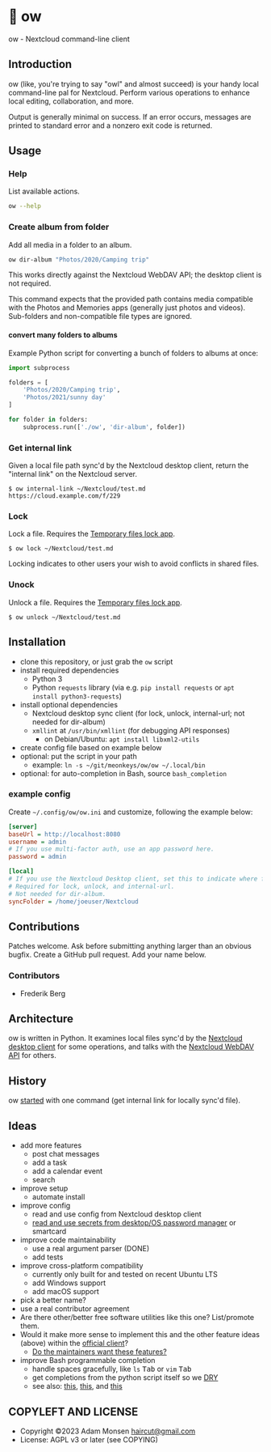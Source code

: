 # 🦉 ow

ow - Nextcloud command-line client

## Introduction

ow (like, you're trying to say "owl" and almost succeed) is your handy local command-line pal for Nextcloud. Perform various operations to enhance local editing, collaboration, and more.

Output is generally minimal on success. If an error occurs, messages are printed to standard error and a nonzero exit code is returned.

## Usage

### Help

List available actions.

```bash
ow --help
```

### Create album from folder

Add all media in a folder to an album. 

```bash
ow dir-album "Photos/2020/Camping trip"
```

This works directly against the Nextcloud WebDAV API; the desktop client is not required.

This command expects that the provided path contains media compatible with the Photos and Memories apps (generally just photos and videos). Sub-folders and non-compatible file types are ignored.

#### convert many folders to albums

Example Python script for converting a bunch of folders to albums at once:

```python
import subprocess

folders = [
    'Photos/2020/Camping trip',
    'Photos/2021/sunny day'
]

for folder in folders:
    subprocess.run(['./ow', 'dir-album', folder])
```

### Get internal link

Given a local file path sync'd by the Nextcloud desktop client, return the "internal link" on the Nextcloud server.

```
$ ow internal-link ~/Nextcloud/test.md
https://cloud.example.com/f/229
```

### Lock

Lock a file. Requires the [Temporary files lock app](https://apps.nextcloud.com/apps/files_lock).

```
$ ow lock ~/Nextcloud/test.md
```

Locking indicates to other users your wish to avoid conflicts in shared files.

### Unock

Unlock a file. Requires the [Temporary files lock app](https://apps.nextcloud.com/apps/files_lock).

```
$ ow unlock ~/Nextcloud/test.md
```

## Installation

* clone this repository, or just grab the `ow` script
* install required dependencies
    * Python 3
    * Python `requests` library (via e.g. `pip install requests` or `apt install python3-requests`)
* install optional dependencies
    * Nextcloud desktop sync client (for lock, unlock, internal-url; not needed for dir-album)
    * `xmllint` at `/usr/bin/xmllint` (for debugging API responses)
        * on Debian/Ubuntu: `apt install libxml2-utils`
* create config file based on example below
* optional: put the script in your path
    * example: `ln -s ~/git/meonkeys/ow/ow ~/.local/bin`
* optional: for auto-completion in Bash, source `bash_completion`

### example config

Create `~/.config/ow/ow.ini` and customize, following the example below:

```ini
[server]
baseUrl = http://localhost:8080
username = admin
# If you use multi-factor auth, use an app password here.
password = admin

[local]
# If you use the Nextcloud Desktop client, set this to indicate where files are sync'd.
# Required for lock, unlock, and internal-url.
# Not needed for dir-album.
syncFolder = /home/joeuser/Nextcloud
```

## Contributions

Patches welcome. Ask before submitting anything larger than an obvious bugfix. Create a GitHub pull request. Add your name below.

### Contributors

* Frederik Berg

## Architecture

ow is written in Python. It examines local files sync'd by the [Nextcloud desktop client](https://github.com/nextcloud/desktop/) for some operations, and talks with the [Nextcloud WebDAV API](https://docs.nextcloud.com/server/latest/developer_manual/client_apis/WebDAV/basic.html) for others.

## History

ow [started](https://help.nextcloud.com/t/get-internal-link-for-a-file-in-nextcloud-from-a-local-command-line/152774) with one command (get internal link for locally sync'd file).

## Ideas

* add more features
    * post chat messages
    * add a task
    * add a calendar event
    * search
* improve setup
    * automate install
* improve config
    * read and use config from Nextcloud desktop client
    * [read and use secrets from desktop/OS password manager](https://pypi.org/project/keyring/) or smartcard
* improve code maintainability
    * use a real argument parser (DONE)
    * add tests
* improve cross-platform compatibility
    * currently only built for and tested on recent Ubuntu LTS
    * add Windows support
    * add macOS support
* pick a better name?
* use a real contributor agreement
* Are there other/better free software utilities like this one? List/promote them.
* Would it make more sense to implement this and the other feature ideas (above) within the [official client](https://docs.nextcloud.com/desktop/latest/advancedusage.html)?
    * [Do the maintainers want these features?](https://github.com/nextcloud/desktop/issues?q=label%3A%22feature%3A+%3Awhite_square_button%3A+nextcloudcmd%22+)
* improve Bash programmable completion
    * handle spaces gracefully, like `ls` <kbd>Tab</kbd> or `vim` <kbd>Tab</kbd>
    * get completions from the python script itself so we [DRY](https://en.wikipedia.org/wiki/Don't_repeat_yourself)
    * see also: [this](https://stackoverflow.com/questions/14597466/custom-tab-completion-in-python-argparse), [this](https://stackoverflow.com/questions/9568611/how-does-argparse-and-the-deprecated-optparse-respond-to-tab-keypress-after), and [this](https://spin.atomicobject.com/2016/02/14/bash-programmable-completion/)

## COPYLEFT AND LICENSE

* Copyright ©2023 Adam Monsen <haircut@gmail.com>
* License: AGPL v3 or later (see COPYING)
